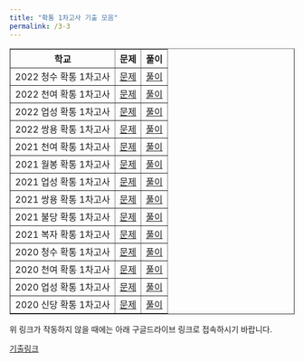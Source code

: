```yaml
---
title: "확통 1차고사 기출 모음"
permalink: /3-3
---
```

<table border="1">
<th>학교</th> <th>문제</th> <th>풀이</th> 
  <tr>
	<td>2022 청수 확통 1차고사</td>
    <td><a href="/pdf/test4th/2022/2022 청수 확통 1차고사.pdf">문제</a></td>
    <td><a href="/pdf/test4th/2022풀이/%5B풀이%5D 2022 청수 확통 1차고사.pdf">풀이</a></td>
  </tr>
    <tr>
	<td>2022 천여 확통 1차고사</td>
    <td><a href="/pdf/test4th/2022/2022 천여 확통 1차고사.pdf">문제</a></td>
    <td><a href="/pdf/test4th/2022풀이/%5B풀이%5D 2022 천여 확통 1차고사.pdf">풀이</a></td>
  </tr>
    <tr>
	<td>2022 업성 확통 1차고사</td>
    <td><a href="/pdf/test4th/2022/2022 업성 확통 1차고사.pdf">문제</a></td>
    <td><a href="/pdf/test4th/2022풀이/%5B풀이%5D 2022 업성 확통 1차고사.pdf">풀이</a></td>
  </tr>
    <tr>
	<td>2022 쌍용 확통 1차고사</td>
    <td><a href="/pdf/test4th/2022/2022 쌍용 확통 1차고사.pdf">문제</a></td>
    <td><a href="/pdf/test4th/2022풀이/%5B풀이%5D 2022 쌍용 확통 1차고사.pdf">풀이</a></td>
  </tr>
    <tr>
	<td>2021 천여 확통 1차고사</td>
    <td><a href="/pdf/test4th/2021/2021 천여 확통 1차고사.pdf">문제</a></td>
    <td><a href="/pdf/test4th/2021풀이/%5B풀이%5D 2021 천여 확통 1차고사.pdf">풀이</a></td>
  </tr>
    <tr>
	<td>2021 월봉 확통 1차고사</td>
    <td><a href="/pdf/test4th/2021/2021 월봉 확통 1차고사.pdf">문제</a></td>
    <td><a href="/pdf/test4th/2021풀이/%5B풀이%5D 2021 월봉 확통 1차고사.pdf">풀이</a></td>
  </tr>
    <tr>
	<td>2021 업성 확통 1차고사</td>
    <td><a href="/pdf/test4th/2021/2021 업성 확통 1차고사.pdf">문제</a></td>
    <td><a href="/pdf/test4th/2021풀이/%5B풀이%5D 2021 업성 확통 1차고사.pdf">풀이</a></td>
  </tr>
    <tr>
	<td>2021 쌍용 확통 1차고사</td>
    <td><a href="/pdf/test4th/2021/2021 쌍용 확통 1차고사.pdf">문제</a></td>
    <td><a href="/pdf/test4th/2021풀이/%5B풀이%5D 2021 쌍용 확통 1차고사.pdf">풀이</a></td>
  </tr>
    <tr>
	<td>2021 불당 확통 1차고사</td>
    <td><a href="/pdf/test4th/2021/2021 불당 확통 1차고사.pdf">문제</a></td>
    <td><a href="/pdf/test4th/2021풀이/%5B풀이%5D 2021 불당 확통 1차고사.pdf">풀이</a></td>
  </tr>
    <tr>
	<td>2021 복자 확통 1차고사</td>
    <td><a href="/pdf/test4th/2021/2021 복자 확통 1차고사.pdf">문제</a></td>
    <td><a href="/pdf/test4th/2021풀이/%5B풀이%5D 2021 복자 확통 1차고사.pdf">풀이</a></td>
  </tr>
    <tr>
	<td>2020 청수 확통 1차고사</td>
    <td><a href="/pdf/test4th/2020/2020 청수 고3 확통 1차고사.pdf">문제</a></td>
    <td><a href="/pdf/test4th/2020풀이/%5B풀이%5D 2020 청수 고3 확통 1차고사.pdf">풀이</a></td>
  </tr>
    <tr>
	<td>2020 천여 확통 1차고사</td>
    <td><a href="/pdf/test4th/2020/2020 천여 고3 확통 1차고사.pdf">문제</a></td>
    <td><a href="/pdf/test4th/2020풀이/%5B풀이%5D 2020 천여 고3 확통 1차고사.pdf">풀이</a></td>
  </tr>
    <tr>
	<td>2020 업성 확통 1차고사</td>
    <td><a href="/pdf/test4th/2020/2020 업성 고3 확통 1차고사.pdf">문제</a></td>
    <td><a href="/pdf/test4th/2020풀이/%5B풀이%5D 2020 업성 고3 확통 1차고사 기.pdf">풀이</a></td>
  </tr>
    <tr>
	<td>2020 신당 확통 1차고사</td>
    <td><a href="/pdf/test4th/2020/2020 신당 확통 1차고사.pdf">문제</a></td>
    <td><a href="/pdf/test4th/2020풀이/%5B풀이%5D 2020 신당 확통 1차고사.pdf">풀이</a></td>
  </tr>
  </table>

위 링크가 작동하지 않을 때에는 아래 구글드라이브 링크로 접속하시기 바랍니다.

[기출링크](https://github.com/gwandae/test/tree/main/pdf/test4th)




